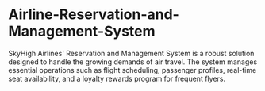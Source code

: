 # Airline-Reservation-and-Management-System
SkyHigh Airlines' Reservation and Management System is a robust solution designed to handle the growing demands of air travel. The system manages essential operations such as flight scheduling, passenger profiles, real-time seat availability, and a loyalty rewards program for frequent flyers.
